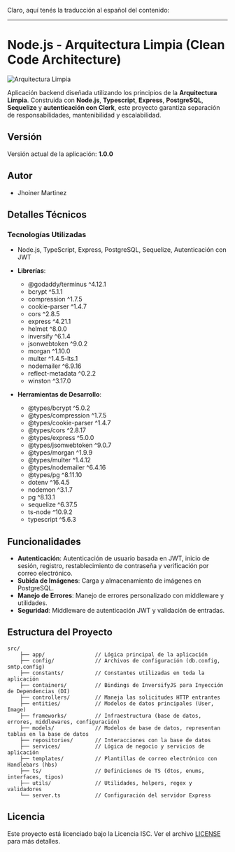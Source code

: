 Claro, aquí tenés la traducción al español del contenido:

---

# Node.js - Arquitectura Limpia (Clean Code Architecture)

![Arquitectura Limpia](https://i.ibb.co/S0MQVFN/68747470733a2f2f626c6f672e636c65616e636f6465722e636f6d2f756e636c652d626f622f696d616765732f323031322d.jpg)

Aplicación backend diseñada utilizando los principios de la **Arquitectura Limpia**. Construida con **Node.js**, **Typescript**, **Express**, **PostgreSQL**, **Sequelize** y **autenticación con Clerk**, este proyecto garantiza separación de responsabilidades, mantenibilidad y escalabilidad.

## Versión

Versión actual de la aplicación: **1.0.0**

## Autor

- Jhoiner Martinez

## Detalles Técnicos

### Tecnologías Utilizadas

- Node.js, TypeScript, Express, PostgreSQL, Sequelize, Autenticación con JWT

- **Librerías**:

  - @godaddy/terminus ^4.12.1
  - bcrypt ^5.1.1
  - compression ^1.7.5
  - cookie-parser ^1.4.7
  - cors ^2.8.5
  - express ^4.21.1
  - helmet ^8.0.0
  - inversify ^6.1.4
  - jsonwebtoken ^9.0.2
  - morgan ^1.10.0
  - multer ^1.4.5-lts.1
  - nodemailer ^6.9.16
  - reflect-metadata ^0.2.2
  - winston ^3.17.0

- **Herramientas de Desarrollo**:

  - @types/bcrypt ^5.0.2
  - @types/compression ^1.7.5
  - @types/cookie-parser ^1.4.7
  - @types/cors ^2.8.17
  - @types/express ^5.0.0
  - @types/jsonwebtoken ^9.0.7
  - @types/morgan ^1.9.9
  - @types/multer ^1.4.12
  - @types/nodemailer ^6.4.16
  - @types/pg ^8.11.10
  - dotenv ^16.4.5
  - nodemon ^3.1.7
  - pg ^8.13.1
  - sequelize ^6.37.5
  - ts-node ^10.9.2
  - typescript ^5.6.3

## Funcionalidades

- **Autenticación**: Autenticación de usuario basada en JWT, inicio de sesión, registro, restablecimiento de contraseña y verificación por correo electrónico.
- **Subida de Imágenes**: Carga y almacenamiento de imágenes en PostgreSQL.
- **Manejo de Errores**: Manejo de errores personalizado con middleware y utilidades.
- **Seguridad**: Middleware de autenticación JWT y validación de entradas.

## Estructura del Proyecto

```
src/
    ├── app/                // Lógica principal de la aplicación
    ├── config/             // Archivos de configuración (db.config, smtp.config)
    ├── constants/          // Constantes utilizadas en toda la aplicación
    ├── containers/         // Bindings de InversifyJS para Inyección de Dependencias (DI)
    ├── controllers/        // Maneja las solicitudes HTTP entrantes
    ├── entities/           // Modelos de datos principales (User, Image)
    ├── frameworks/         // Infraestructura (base de datos, errores, middlewares, configuración)
    ├── models/             // Modelos de base de datos, representan tablas en la base de datos
    ├── repositories/       // Interacciones con la base de datos
    ├── services/           // Lógica de negocio y servicios de aplicación
    ├── templates/          // Plantillas de correo electrónico con Handlebars (hbs)
    ├── ts/                 // Definiciones de TS (dtos, enums, interfaces, tipos)
    ├── utils/              // Utilidades, helpers, regex y validadores
    └── server.ts           // Configuración del servidor Express
```

## Licencia

Este proyecto está licenciado bajo la Licencia ISC. Ver el archivo [LICENSE](LICENSE) para más detalles.
